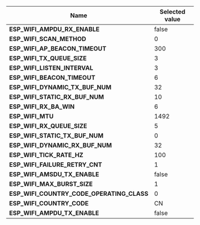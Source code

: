 
| Name | Selected value |
|------|----------------|
|**ESP_WIFI_AMPDU_RX_ENABLE**|false|
|**ESP_WIFI_SCAN_METHOD**|0|
|**ESP_WIFI_AP_BEACON_TIMEOUT**|300|
|**ESP_WIFI_TX_QUEUE_SIZE**|3|
|**ESP_WIFI_LISTEN_INTERVAL**|3|
|**ESP_WIFI_BEACON_TIMEOUT**|6|
|**ESP_WIFI_DYNAMIC_TX_BUF_NUM**|32|
|**ESP_WIFI_STATIC_RX_BUF_NUM**|10|
|**ESP_WIFI_RX_BA_WIN**|6|
|**ESP_WIFI_MTU**|1492|
|**ESP_WIFI_RX_QUEUE_SIZE**|5|
|**ESP_WIFI_STATIC_TX_BUF_NUM**|0|
|**ESP_WIFI_DYNAMIC_RX_BUF_NUM**|32|
|**ESP_WIFI_TICK_RATE_HZ**|100|
|**ESP_WIFI_FAILURE_RETRY_CNT**|1|
|**ESP_WIFI_AMSDU_TX_ENABLE**|false|
|**ESP_WIFI_MAX_BURST_SIZE**|1|
|**ESP_WIFI_COUNTRY_CODE_OPERATING_CLASS**|0|
|**ESP_WIFI_COUNTRY_CODE**|CN|
|**ESP_WIFI_AMPDU_TX_ENABLE**|false|
